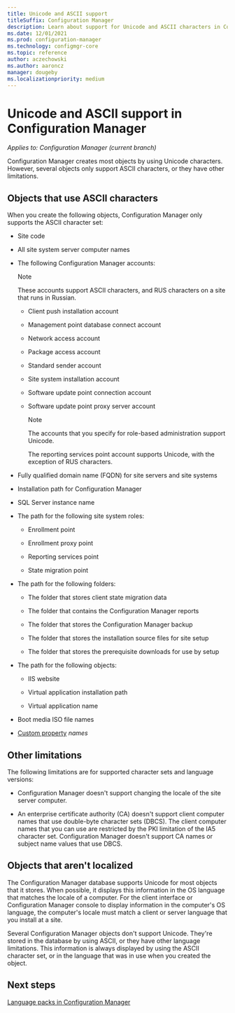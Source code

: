 ```yaml
---
title: Unicode and ASCII support
titleSuffix: Configuration Manager
description: Learn about support for Unicode and ASCII characters in Configuration Manager objects.
ms.date: 12/01/2021
ms.prod: configuration-manager
ms.technology: configmgr-core
ms.topic: reference
author: aczechowski
ms.author: aaroncz
manager: dougeby
ms.localizationpriority: medium
---
```


# Unicode and ASCII support in Configuration Manager

*Applies to: Configuration Manager (current branch)*

Configuration Manager creates most objects by using Unicode characters. However, several objects only support ASCII characters, or they have other limitations.

## Objects that use ASCII characters

When you create the following objects, Configuration Manager only supports the ASCII character set:

- Site code

- All site system server computer names

- The following Configuration Manager accounts:

    > [!NOTE]
    > These accounts support ASCII characters, and RUS characters on a site that runs in Russian.

  - Client push installation account

  - Management point database connect account

  - Network access account

  - Package access account

  - Standard sender account

  - Site system installation account

  - Software update point connection account

  - Software update point proxy server account

    > [!NOTE]
    > The accounts that you specify for role-based administration support Unicode.
    >
    > The reporting services point account supports Unicode, with the exception of RUS characters.

- Fully qualified domain name (FQDN) for site servers and site systems

- Installation path for Configuration Manager

- SQL Server instance name

- The path for the following site system roles:

  - Enrollment point

  - Enrollment proxy point

  - Reporting services point

  - State migration point

- The path for the following folders:

  - The folder that stores client state migration data

  - The folder that contains the Configuration Manager reports

  - The folder that stores the Configuration Manager backup

  - The folder that stores the installation source files for site setup

  - The folder that stores the prerequisite downloads for use by setup

- The path for the following objects:

  - IIS website

  - Virtual application installation path

  - Virtual application name

- Boot media ISO file names

- [Custom property](../../../develop/adminservice/custom-properties.md) _names_<!-- 12377169 -->

## Other limitations

The following limitations are for supported character sets and language versions:

- Configuration Manager doesn't support changing the locale of the site server computer.

- An enterprise certificate authority (CA) doesn't support client computer names that use double-byte character sets (DBCS). The client computer names that you can use are restricted by the PKI limitation of the IA5 character set. Configuration Manager doesn't support CA names or subject name values that use DBCS.

## Objects that aren't localized

The Configuration Manager database supports Unicode for most objects that it stores. When possible, it displays this information in the OS language that matches the locale of a computer. For the client interface or Configuration Manager console to display information in the computer's OS language, the computer's locale must match a client or server language that you install at a site.

Several Configuration Manager objects don't support Unicode. They're stored in the database by using ASCII, or they have other language limitations. This information is always displayed by using the ASCII character set, or in the language that was in use when you created the object.

## Next steps

[Language packs in Configuration Manager](../../servers/deploy/install/language-packs.md)
